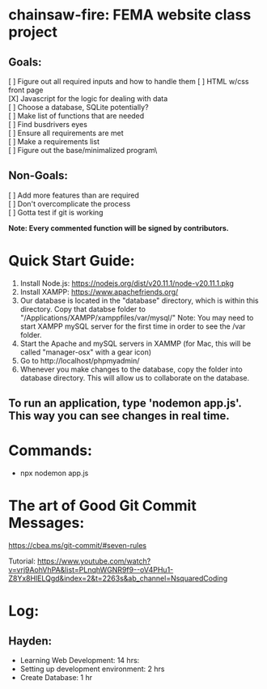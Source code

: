 # chainsaw-fire: FEMA website class project

## Goals:
[ ] Figure out all required inputs and how to handle them
[ ] HTML w/css front page\
[X] Javascript for the logic for dealing with data\
[ ] Choose a database, SQLite potentially?\
[ ] Make list of functions that are needed\
[ ] Find busdrivers eyes\
[ ] Ensure all requirements are met\
[ ] Make a requirements list\
[ ] Figure out the base/minimalized program\

## Non-Goals:
[ ] Add more features than are required\
[ ] Don't overcomplicate the process\
[ ] Gotta test if git is working

**Note: Every commented function will be signed by contributors.**

# Quick Start Guide:

1. Install Node.js: https://nodejs.org/dist/v20.11.1/node-v20.11.1.pkg
2. Install XAMPP: https://www.apachefriends.org/
3. Our database is located in the "database" directory, which is within this directory. Copy that databse folder to "/Applications/XAMPP/xamppfiles/var/mysql/" Note: You may need to start XAMPP mySQL server for the first time in order to see the /var folder.
4. Start the Apache and mySQL servers in XAMMP (for Mac, this will be called "manager-osx" with a gear icon)
5. Go to http://localhost/phpmyadmin/ 
6. Whenever you make changes to the database, copy the folder into database directory. This will allow us to collaborate on the database.

## To run an application, type 'nodemon app.js'. This way you can see changes in real time.

# Commands:
- npx nodemon app.js


# The art of Good Git Commit Messages:

https://cbea.ms/git-commit/#seven-rules

Tutorial: https://www.youtube.com/watch?v=vrj9AohVhPA&list=PLnqhWGNR9f9--oV4PHu1-Z8Yx8HlELQgd&index=2&t=2263s&ab_channel=NsquaredCoding

# Log:

## Hayden:

 - Learning Web Development: 14 hrs:
 - Setting up development environment: 2 hrs
 - Create Database: 1 hr